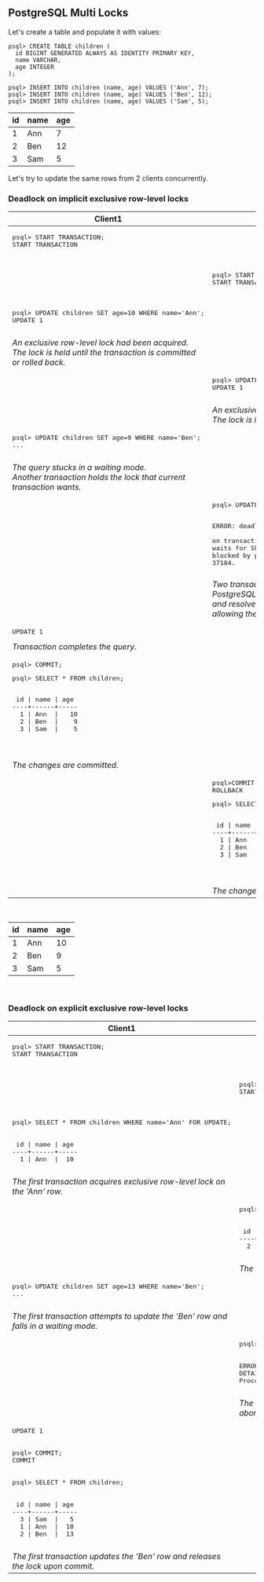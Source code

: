 
## PostgreSQL Multi Locks

Let's create a table and populate it with values:

```
psql> CREATE TABLE children (  
  id BIGINT GENERATED ALWAYS AS IDENTITY PRIMARY KEY,  
  name VARCHAR,  
  age INTEGER  
);

psql> INSERT INTO children (name, age) VALUES ('Ann', 7);   
psql> INSERT INTO children (name, age) VALUES ('Ben', 12);
psql> INSERT INTO children (name, age) VALUES ('Sam', 5);
```

  
| id      | name | age |
| ----------- | ----------- | ----------- |
|1|Ann|7|
|2|Ben|12|  
|3|Sam|5| 
   
Let's try to update the same rows from 2 clients concurrently.

### Deadlock on implicit exclusive row-level locks 
   
   
<table>
  <thead>
    <th>Client1</th>
    <th>Client2</th>
  </thead>
  <tbody>
  <tr>
    <td>
      <pre>
psql> START TRANSACTION;
START TRANSACTION
      </pre>
    </td>
    <td></td>
  </tr>
  <tr>
    <td></td>
    <td>
      <pre>
psql> START TRANSACTION;
START TRANSACTION
      </pre>
    </td>
  </tr>
  <tr>
    <td>
      <pre>
psql> UPDATE children SET age=10 WHERE name='Ann';
UPDATE 1
      </pre>
      <i>
        An exclusive row-level lock had been acquired.<br />
        The lock is held until the transaction is committed or rolled back.
      </i>
    </td>
    <td> </td>
  </tr>
  <tr>
    <td> </td>
    <td>
      <pre>
psql> UPDATE children SET age=13 WHERE name='Ben';
UPDATE 1
      </pre>
      <i>
      An exclusive row-level lock had been acquired.<br />
      The lock is held until the transaction is committed or rolled back.
      </i>
    </td>
  </tr>
  <tr>
    <td>
      <pre>
psql> UPDATE children SET age=9 WHERE name='Ben';
...
      </pre>
      <i>The query stucks in a waiting mode. <br />
      Another transaction holds the lock that current transaction wants.</i>
    </td>
    <td></td>
  </tr>
  <tr>
    <td></td>
    <td>
      <pre>
psql> UPDATE children SET age=5 WHERE name='Ann';

ERROR:  deadlock detected
DETAIL:  Process 37184 waits for ShareLock <br />on transaction 17500; blocked by process 37281.
Process 37281 waits for ShareLock on transaction 17501; <br />blocked by process 37184.
      </pre>
      <i>Two transactions each hold locks that the other wants.<br /> 
      PostgreSQL automatically detects deadlock situations <br />
      and resolves them by aborting one of transactions, <br />
      allowing the other to complete. </i>
    </td>
  </tr>
  <tr>
    <td>
      <pre>UPDATE 1</pre>
      <i>Transaction completes the query.</i>
    </td>
    <td></td>
  </tr>
  <tr>
    <td>
      <pre>psql> COMMIT;</pre>
      <pre>
psql> SELECT * FROM children;
<p>
 id | name | age
----+------+-----
  1 | Ann  |   10
  2 | Ben  |    9
  3 | Sam  |    5
</p>
    </pre>
    <i>The changes are committed.</i>
    </td>
    <td></td>
  </tr>
  <tr>
    <td></td>
    <td>
      <pre>
psql>COMMIT;
ROLLBACK</pre>
      <pre>
psql> SELECT * FROM children;
<p>
 id | name | age
----+------+-----
  1 | Ann  |   10
  2 | Ben  |    9
  3 | Sam  |    5
</p>
    </pre>
      <i>The changes are rolled back.</i>
    </td>
  </tr>
  </tbody>
</table>
<br>

| id      | name | age |
| ----------- | ----------- | ----------- |
|1|Ann|10|
|2|Ben|9|  
|3|Sam|5| 

<br>


### Deadlock on explicit exclusive row-level locks    
   
   
<table>
  <thead>
    <th>Client1</th>
    <th>Client2</th>
  </thead>
  <tbody>
    <tr>
      <td>
        <pre>
psql> START TRANSACTION;
START TRANSACTION
        </pre>
      </td>
      <td></td>
    </tr>
    <tr>
      <td></td>
      <td>
        <pre>
psql> START TRANSACTION;
START TRANSACTION
        </pre>
      </td>
    </tr>
    <tr>
      <td>
        <pre>
psql> SELECT * FROM children WHERE name='Ann' FOR UPDATE;
<br>
 id | name | age
----+------+-----
  1 | Ann  |  10
        </pre>
        <i>The first transaction acquires exclusive row-level lock on the 'Ann' row.</i>
      </td>
      <td></td>
    </tr>
    <tr>
      <td></td>
      <td>
        <pre>
psql> SELECT * FROM children WHERE name='Ben' FOR UPDATE;
<br>
 id | name | age
----+------+-----
  2 | Ben  |   9
        </pre>
        <i>The second transaction acquires exclusive row-level lock on the 'Ben' row.</i>
      </td>
    </tr>
    <tr>
      <td>
        <pre>
psql> UPDATE children SET age=13 WHERE name='Ben';
...
        </pre>
        <i>The first transaction attempts to update   
          the 'Ben' row and falls in a waiting mode.</i>
      </td>
      <td></td>
    </tr>
    <tr>
      <td></td>
      <td>
        <pre>
psql> UPDATE children SET age=14 WHERE name='Ann';
<br>
ERROR:  deadlock detected
DETAIL:  Process 42439 waits for ShareLock on transaction 17685; blocked by process 84586.
Process 84586 waits for ShareLock on transaction 17686; blocked by process 42439.
        </pre>
        <i>The second transaction attempts to update   
          the 'Ann' row. Postgres detects deadlock and aborts the query,   
          allowing the first transaction to succeed.</i>
      </td>
    </tr>
     <tr>
      <td>
        <pre>
UPDATE 1
<br>
psql> COMMIT;
COMMIT
<br>
psql> SELECT * FROM children;
<br>
 id | name | age
----+------+-----
  3 | Sam  |   5
  1 | Ann  |  10
  2 | Ben  |  13
        </pre>
        <i>The first transaction updates the 'Ben' row and releases the lock upon commit.</i>
      </td>
      <td></td>
    </tr> 
  </tbody>
</table>

